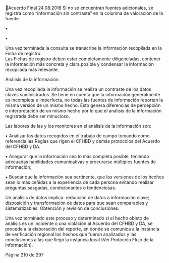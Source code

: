 Acuerdo Final 
24.08.2016 
Si  no  se  encuentran  fuentes  adicionales,  se  registra  como  “información  sin  contraste”  en  la 
columna de valoración de la fuente. 
 
•
 
•

Una vez terminada la consulta se transcribe la información recopilada en la Ficha de registro.  
Las  Fichas  de  registro  deben  estar  completamente  diligenciadas,  contener  la  información  más 
concreta y clara posible y condensar la información recopilada más relevante. 

 
Análisis de la información 
 
Una vez recopilada la información se realiza un contraste de los datos claves suministrados. Se tiene 
en  cuenta  que  la  información  generalmente  es  incompleta  e  imperfecta,  no  todas  las  fuentes  de 
información reportan la misma versión de un mismo hecho. Esto genera diferencias de percepción e 
interpretación  de  un  mismo  hecho  por  lo  que  el  análisis  de  la  información  registrada  debe  ser 
minucioso.  
 
Las labores de las y los monitores en el análisis de la información son:  
 
• Analizar los datos recogidos en el trabajo de campo tomando como referencia las Reglas que rigen 
el CFHBD y demás protocolos del Acuerdo del CFHBD y DA.  
 
• Asegurar  que  la  información  sea  lo  más  completa  posible,  teniendo  adecuadas  habilidades 
comunicativas y procurarse múltiples fuentes de información;  
 
• Buscar que la información sea pertinente, que las versiones de los hechos sean lo más ceñidas a 
la  experiencia  de  cada  persona  evitando  realizar  preguntas  sesgadas,  condicionantes  o 
tendenciosas.  
 
Un análisis de datos implica: reducción de datos a información clave; disposición y transformación de 
datos para que sean comparables y sistematizables. Obtención y revisión de conclusiones. 
 
Una vez terminado este proceso y determinado si el hecho objeto de análisis es un incidente o una 
violación al Acuerdo del CFHBD y DA, se procede a la elaboración del reporte, en donde se comunica 
a la instancia de verificación regional los hechos que fueron analizados y las conclusiones a las que 
llegó la instancia local (Ver Protocolo Flujo de la información). 
 
 
 
 
 
 
 
 
 
 
 
 
Página 210 de 297 
 

